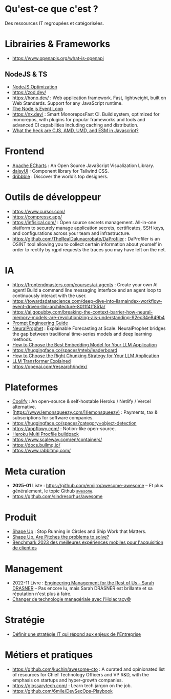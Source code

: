 # Qu'est-ce que c'est ?

Des ressources IT regroupées et catégorisées.

# Librairies & Frameworks

- https://www.openapis.org/what-is-openapi

## NodeJS & TS

- [NodeJS Optimization](https://gist.github.com/stormwild/4bd3c1ec50ed055a363012a403b16365)
- https://zod.dev/
- https://hono.dev/ : Web application framework. Fast, lightweight, built on Web Standards. Support for any JavaScript runtime.
- [The Node.js Event Loop](https://nodejs.org/en/learn/asynchronous-work/event-loop-timers-and-nexttick)
- https://nx.dev/ : Smart MonoreposFast CI. Build system, optimized for monorepos, with plugins for popular frameworks and tools and advanced CI capabilities including caching and distribution.
- [What the heck are CJS, AMD, UMD, and ESM in Javascript?](https://dev.to/iggredible/what-the-heck-are-cjs-amd-umd-and-esm-ikm
)

# Frontend

- [Apache ECharts](https://echarts.apache.org/) : An Open Source JavaScript Visualization Library.
- [daisyUI](https://daisyui.com/) : Component library for Tailwind CSS.
- [dribbble](https://dribbble.com/) : Discover the world’s top designers.

# Outils de développeur

- https://www.cursor.com/
- https://compressx.app/
- https://infisical.com/ : Open source secrets management. All-in-one platform to securely manage application secrets, certificates, SSH keys, and configurations across your team and infrastructure.
- https://github.com/TheRealDalunacrobate/DaProfiler : DaProfiler is an OSINT tool allowing you to collect certain information about yourself in order to rectify by rgpd requests the traces you may have left on the net.

# IA
  
- https://frontendmasters.com/courses/ai-agents : Create your own AI agent! Build a command line messaging interface and an agent loop to continuously interact with the user.
- https://towardsdatascience.com/deep-dive-into-llamaindex-workflow-event-driven-llm-architecture-8011f41f851a/
- https://ai.gopubby.com/breaking-the-context-barrier-how-neural-memory-models-are-revolutionizing-ais-understanding-92ec34e849b4
- [Prompt Engineering Guide](https://www.promptingguide.ai/fr)
- [NeuralProphet](https://neuralprophet.com/) : Explainable Forecasting at Scale. NeuralProphet bridges the gap between traditional time-series models and deep learning methods.
- [How to Choose the Best Embedding Model for Your LLM Application](https://www.mongodb.com/developer/products/atlas/choose-embedding-model-rag/)
- https://huggingface.co/spaces/mteb/leaderboard
- [How to Choose the Right Chunking Strategy for Your LLM Application](https://www.mongodb.com/developer/products/atlas/choosing-chunking-strategy-rag/?utm_term=apoorva.joshi)
- [LLM Transformer Explained](https://poloclub.github.io/transformer-explainer/)
- https://openai.com/research/index/

# Plateformes

- [Coolify](https://www.coolify.io/) : An open-source & self-hostable Heroku / Netlify / Vercel alternative.
- [https://www.lemonsqueezy.com/](lemonsqueezy) : Payments, tax & subscriptions for software companies.
- https://huggingface.co/spaces?category=object-detection
- https://appflowy.com/ : Notion-like open-source.
- [Heroku Multi Procfile buildpack](https://github.com/heroku/heroku-buildpack-multi-procfile)
- https://www.scaleway.com/en/containers/
- https://docs.bullmq.io/
- https://www.rabbitmq.com/

# Meta curation

- **2025-01** Liste : https://github.com/emijrp/awesome-awesome – Et plus généralement, le topic Github [`awesome`](https://github.com/topics/awesome).
- https://github.com/sindresorhus/awesome

# Produit

- [Shape Up](https://basecamp.com/shapeup) : Stop Running in Circles and Ship Work that Matters.
- [Shape Up, Are Pitches the problems to solve?](https://www.sorryengineering.com/p/shape-up-are-pitches-the-problems)
- [Benchmark 2023 des meilleures expériences mobiles pour l'acquisition de client·es](https://www.thinkwithgoogle.com/intl/fr-fr/futur-du-marketing/creativite/benchmark-ux-banque-assurance-credit-2023/)

# Management

- 2022-11 Livre : [Engineering Management for the Rest of Us - Sarah DRASNER](https://www.engmanagement.dev/) – Pas encore lu, mais Sarah DRASNER est brillante et sa réputation n'est plus à faire.
- [Changer de technologie managériale avec l’Holacracy©](https://nova-consul.com/publications/la-bande-dessinee-sur-l-holacratie/changer-de-technologie-manageriale-avec-l-holacracy-bd/)

# Stratégie

- [Définir une stratégie IT qui répond aux enjeux de l'Entreprise](https://blog.octo.com/it-strat-2-definir-une-strategie-it-qui-repond-aux-enjeux-de-l'entreprise)

# Métiers et pratiques

- https://github.com/kuchin/awesome-cto : A curated and opinionated list of resources for Chief Technology Officers and VP R&D, with the emphasis on startups and hyper-growth companies.
- https://glossarytech.com/ : Learn tech jargon on the job.
- https://github.com/6mile/DevSecOps-Playbook
